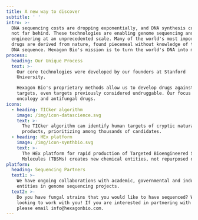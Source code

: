 ```yaml
---
title: A new way to discover
subtitle: ' '
intro: >-
  DNA sequencing costs are dropping exponentially, and DNA synthesis costs are
  not far behind. These technologies are enabling genome sequencing and
  engineering at an unprecedented scale. Many of the world's most important
  drugs are derived from nature, found piecemeal without knowledge of the source
  DNA sequence. Hexagon Bio's mission is to turn the world's DNA into medicines.
process:
  heading: Our Unique Process
  text: >-
    Our core technologies were developed by our founders at Stanford
    University. 

    Hexagon Bio's proprietary methods allow us to develop drugs against novel
    targets, even targets previously considered undruggable. Our focus is on
    oncology and antifungal drugs.
icons:
  - heading: TICker algorithm
    image: /img/icon-datascience.svg
    text: >-
      The TICker algorithm can identify human targets of cryptic natural
      products, prioritizing among thousands of candidates.
  - heading: HEx platform
    image: /img/icon-synthbio.svg
    text: >-
      The HEx platform for rapid production of Targeted Bioengineered Small
      Molecules (TBSMs) creates new chemical entities, not repurposed drugs.
platform:
  heading: Sequencing Partners
  text1: >-
    We have ongoing collaborations with academic, governmental and industrial
    entities in genome sequencing projects.
  text2: >-
    Do you have fungal strains that you would like to have sequenced? We are
    looking to work with you! If you are interested in partnering with us,
    please email info@hexagonbio.com.
---
```


